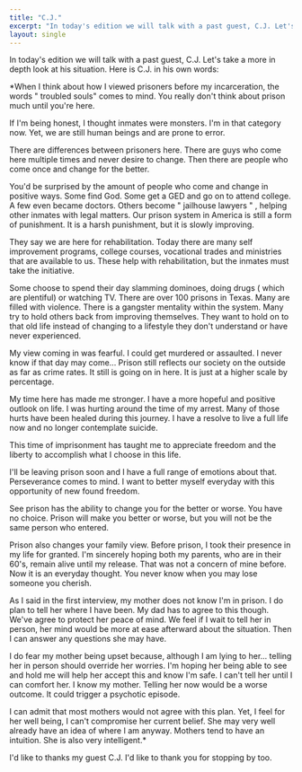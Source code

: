 ```yaml
---
title: "C.J."
excerpt: "In today's edition we will talk with a past guest, C.J. Let's take a more in depth look at his situation. Here is C.J. in his own words:"
layout: single
---
```

In today's edition we will talk with a past guest, C.J. Let's take a more in depth look at his situation. Here is C.J. in his own words:

*When I think about how I viewed prisoners before my incarceration, the words " troubled souls" comes to mind. You really don't think about prison much until you're here.

If I'm being honest, I thought inmates were monsters. I'm in that category now. Yet, we are still human beings and are prone to error. 

There are differences between prisoners here. There are guys who come here multiple times and never desire to change. Then there are people who come once and change for the better. 

You'd be surprised by the amount of people who come and change in positive ways. Some find God. Some get a GED and go on to attend college. A few even became doctors. Others become " jailhouse lawyers " , helping other inmates with legal matters.
Our prison system in America is still a form of punishment. It is a harsh punishment, but it is slowly improving.

They say we are here for rehabilitation. Today there are many self improvement programs, college courses, vocational trades and ministries that are available to us. These help with rehabilitation, but the inmates must take the initiative.

Some choose to spend their day slamming dominoes, doing drugs ( which are plentiful) or watching TV. 
There are over 100 prisons in Texas. Many are filled with violence. There is a gangster mentality within the system. Many try to hold others back from improving themselves. They want to hold on to that old life instead of changing to a lifestyle they don't understand or have never experienced.

My view coming in was fearful. I could get murdered or assaulted. I never know if that day may come...
Prison still reflects our society on the outside as far as crime rates. It still is going on in here. It is just at a higher scale by percentage.

My time here has made me stronger. I have a more hopeful and positive outlook on life. I was hurting around the time of my arrest. Many of those hurts have been healed during this journey. I have a resolve to live a full life now and no longer contemplate suicide.

This time of imprisonment has taught me to appreciate freedom and the liberty to accomplish what I choose in this life.

I'll be leaving prison soon and I have a full range of emotions about that. Perseverance comes to mind. I want to better myself everyday with this opportunity of new found freedom.

See prison has the ability to change you for the better or worse. You have no choice. Prison will make you better or worse, but you will not be the same person who entered.

Prison also changes your family view. Before prison, I took their presence in my life for granted.  I'm sincerely hoping both my parents, who are in their 60's, remain alive until my release. That was not a concern of mine before. Now it is an everyday thought. You never know when you may lose someone you cherish.

As I said in the first interview, my mother does not know I'm in prison. I do plan to tell her where I have been. My dad has to agree to this though. We've agree to protect her peace of mind. We feel if I wait to tell her in person, her mind would be more at ease afterward about the situation. Then I can answer any questions she may have.

I do fear my mother being upset because, although I am lying to her... telling her in person should override her worries. I'm hoping her being able to see and hold me will help her accept this and know I'm safe. I can't tell her until I can comfort her. I know my mother. Telling her now would be a worse outcome. It could trigger a psychotic episode.

I can admit that most mothers would not agree with this plan. Yet, I feel for her well being, I can't compromise her current belief. She may very well already have an idea of where I am anyway. Mothers tend to have an intuition. She is also very intelligent.*

I'd like to thanks my guest C.J. I'd like to thank you for stopping by too.  
